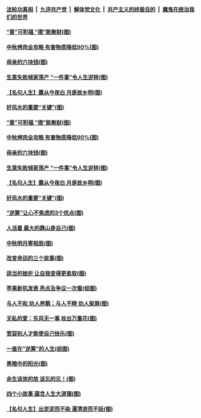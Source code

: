 ####  [法轮功真相](../../../../basic/blob/master/README.md?t=09131500) &nbsp;|&nbsp; [九评共产党](../../../../9ping.md/blob/master/README.md?t=09131500) &nbsp;|&nbsp; [解体党文化](../../../../jtdwh.md/blob/master/README.md?t=09131500)  &nbsp;|&nbsp; [共产主义的终极目的](../../../../gczydzjmd.md/blob/master/README.md?t=09131500) &nbsp;|&nbsp; [魔鬼在统治我们的世界](../../../../mgztzwmdsj.md/blob/master/README.md?t=09131500) 

#### [“善”可积福 “德”能聚财(图)](../pages/p8/906906.md?t=09131500) 

#### [中秋烤肉全攻略 有害物质降低90%(图)](../pages/p8/907227.md?t=09131500) 

#### [母亲的六块钱(图)](../pages/p8/907107.md?t=09131500) 

#### [生意失败倾家荡产 “一件事”令人生逆转(图)](../pages/p8/907101.md?t=09131500) 

#### [【名句人生】露从今夜白 月是故乡明(图)](../pages/p8/906558.md?t=09131500) 

#### [好风水的重要“关键”(图)](../pages/p8/907087.md?t=09131500) 

#### [“善”可积福 “德”能聚财(图)](../pages/p8/906906.md?t=09131500) 

#### [中秋烤肉全攻略 有害物质降低90%(图)](../pages/p8/907227.md?t=09131500) 

#### [母亲的六块钱(图)](../pages/p8/907107.md?t=09131500) 

#### [生意失败倾家荡产 “一件事”令人生逆转(图)](../pages/p8/907101.md?t=09131500) 

#### [【名句人生】露从今夜白 月是故乡明(图)](../pages/p8/906558.md?t=09131500) 

#### [好风水的重要“关键”(图)](../pages/p8/907087.md?t=09131500) 

#### [“逆算”让心不焦虑的3个优点(图)](../pages/p8/907070.md?t=09131500) 

#### [人活着 最大的靠山是自己(图)](../pages/p8/906329.md?t=09131500) 

#### [中秋明月寄相思(图)](../pages/p8/906932.md?t=09131500) 

#### [改变命运的三个故事(图)](../pages/p8/906257.md?t=09131500) 

#### [适当的挫折 让自我变得更柔软(图)](../pages/p8/906984.md?t=09131500) 

#### [苹果新机发表 亮点及争议一次看(组图)](../pages/p8/906967.md?t=09131500) 

#### [与人不和 劝人养鹅；与人不睦 劝人架屋(图)](../pages/p8/906905.md?t=09131500) 

#### [无私的爱：东风无一事 妆出万重花(图)](../pages/p8/906862.md?t=09131500) 

#### [宽容别人才能使自己快乐(图)](../pages/p8/906553.md?t=09131500) 

#### [一直在“逆算”的人生(组图)](../pages/p8/906796.md?t=09131500) 

#### [黑暗中的阳光(图)](../pages/p8/904616.md?t=09131500) 

#### [余生该放的放 该忘的忘！(图)](../pages/p8/906090.md?t=09131500) 

#### [四个小故事 蕴含人生大道理(图)](../pages/p8/906252.md?t=09131500) 

#### [【名句人生】出淤泥而不染 濯清涟而不妖(图)](../pages/p8/906444.md?t=09131500) 

